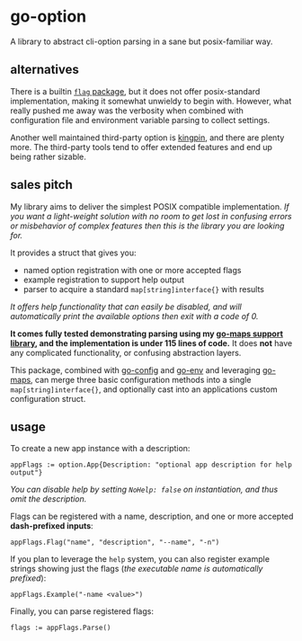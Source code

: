 
# go-option

A library to abstract cli-option parsing in a sane but posix-familiar way.


## alternatives

There is a builtin [`flag` package](https://golang.org/pkg/flag/), but it does not offer posix-standard implementation, making it somewhat unwieldy to begin with.  However, what really pushed me away was the verbosity when combined with configuration file and environment variable parsing to collect settings.

Another well maintained third-party option is [kingpin](https://github.com/alecthomas/kingpin), and there are plenty more.  The third-party tools tend to offer extended features and end up being rather sizable.


## sales pitch

My library aims to deliver the simplest POSIX compatible implementation.  _If you want a light-weight solution with no room to get lost in confusing errors or misbehavior of complex features then this is the library you are looking for._

It provides a struct that gives you:

- named option registration with one or more accepted flags
- example registration to support help output
- parser to acquire a standard `map[string]interface{}` with results

_It offers help functionality that can easily be disabled, and will automatically print the available options then exit with a code of 0._

**It comes fully tested demonstrating parsing using my [go-maps support library](https://github.com/cdelorme/go-maps), and the implementation is under 115 lines of code.**  It does **not** have any complicated functionality, or confusing abstraction layers.

This package, combined with [go-config](https://github.com/cdelorme/go-config) and [go-env](https://github.com/cdelorme/go-env) and leveraging [go-maps](https://github.com/cdelorme/go-maps), can merge three basic configuration methods into a single `map[string]interface{}`, and optionally cast into an applications custom configuration struct.


## usage

To create a new app instance with a description:

    appFlags := option.App{Description: "optional app description for help output"}

_You can disable help by setting `NoHelp: false` on instantiation, and thus omit the description._

Flags can be registered with a name, description, and one or more accepted **dash-prefixed inputs**:

    appFlags.Flag("name", "description", "--name", "-n")

If you plan to leverage the `help` system, you can also register example strings showing just the flags (_the executable name is automatically prefixed_):

    appFlags.Example("-name <value>")

Finally, you can parse registered flags:

    flags := appFlags.Parse()
